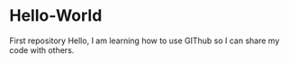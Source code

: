 # Hello-World
First repository
Hello, I am learning how to use GIThub so I can share my code with others.
